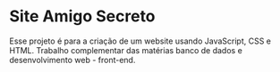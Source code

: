 # Site Amigo Secreto

Esse projeto é para a criação de um website usando JavaScript, CSS e HTML.
Trabalho complementar das matérias banco de dados e desenvolvimento web - front-end.

